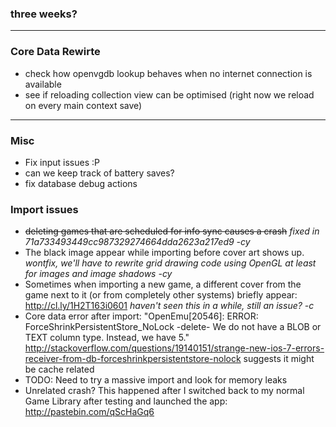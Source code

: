 ### three weeks?

***

### Core Data Rewirte
- check how openvgdb lookup behaves when no internet connection is available
- see if reloading collection view can be optimised (right now we reload on every main context save)

***

### Misc
- Fix input issues :P
- can we keep track of battery saves?
- fix database debug actions

### Import issues
- ~~deleting games that are scheduled for info sync causes a crash~~ _fixed in 71a733493449cc987329274664dda2623a217ed9 -cy_
- The black image appear while importing before cover art shows up. _wontfix, we'll have to rewrite grid drawing code using OpenGL at least for images and image shadows -cy_
- Sometimes when importing a new game, a different cover from the game next to it (or from completely other systems) briefly appear: http://cl.ly/1H2T163i0601 _haven't seen this in a while, still an issue? -c_
- Core data error after import: "OpenEmu[20546]: ERROR: ForceShrinkPersistentStore_NoLock -delete- We do not have a BLOB or TEXT column type.  Instead, we have 5." http://stackoverflow.com/questions/19140151/strange-new-ios-7-errors-receiver-from-db-forceshrinkpersistentstore-nolock suggests it might be cache related
- TODO: Need to try a massive import and look for memory leaks
- Unrelated crash? This happened after I switched back to my normal Game Library after testing and launched the app: http://pastebin.com/qScHaGq6